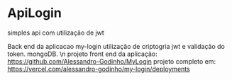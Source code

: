 # ApiLogin
simples api com utilização de jwt

Back end da aplicacao my-login
utilização de criptogria
jwt
e validação do token.
mongoDB. \n
projeto front end da aplicação: <br>
https://github.com/Alessandro-Godinho/MyLogin
projeto completo em: 
https://vercel.com/alessandro-godinho/my-login/deployments
